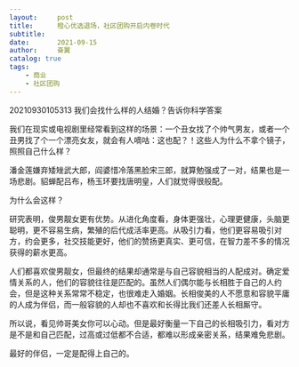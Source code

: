 ```yaml
---
layout:     post
title:      橙心优选退场，社区团购开启内卷时代
subtitle:   
date:       2021-09-15
author:     奋翼
catalog: true
tags:
    - 商业
    - 社区团购
---
```



20210930105313 我们会找什么样的人结婚？告诉你科学答案

我们在现实或电视剧里经常看到这样的场景：一个丑女找了个帅气男友，或者一个丑男找了个一个漂亮女友，就会有人嘀咕：这也配？！这些人为什么不拿个镜子，照照自己什么样？

潘金莲嫌弃矮矬武大郎，阎婆惜冷落黑脸宋三郎，就算勉强成了一对，结果也是一场悲剧。貂蝉配吕布，杨玉环要找唐明皇，人们就觉得很般配。

为什么会这样？

研究表明，俊男靓女更有优势。从进化角度看，身体更强壮，心理更健康，头脑更聪明，更不容易生病，繁殖的后代成活率更高。从吸引力看，他们更容易吸引对方，约会更多，社交技能更好，他们的赞扬更真实、更可信，在智力差不多的情况获得的薪水更高。

人们都喜欢俊男靓女，但最终的结果却通常是与自己容貌相当的人配成对。确定爱情关系的人，他们的容貌往往是匹配的。虽然人们偶尔能与长相胜于自己的人约会，但是这种关系常常不稳定，也很难走入婚姻。长相俊美的人不愿意和容貌平庸的人成为伴侣，而一般容貌的人却也不喜欢和长得比我们还差人长相厮守。

所以说，看见帅哥美女你可以心动。但是最好衡量一下自己的长相吸引力，看对方是不是和自己匹配，过高或过低都不合适，都难以形成亲密关系，结果难免悲剧。

最好的伴侣，一定是配得上自己的。


